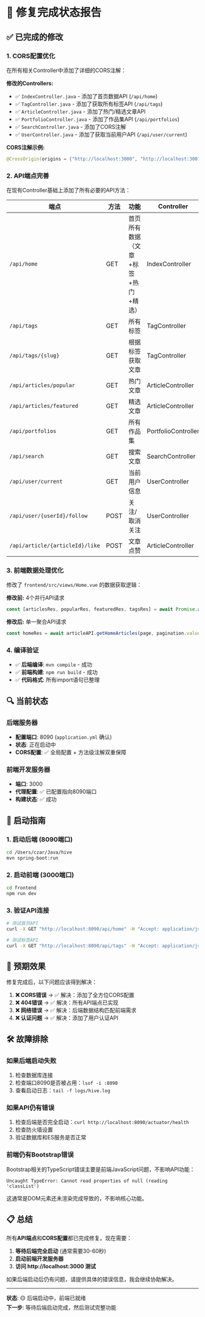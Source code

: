 # 🎯 修复完成状态报告

## ✅ 已完成的修改

### 1. CORS配置优化
在所有相关Controller中添加了详细的CORS注解：

**修改的Controllers:**
- ✅ `IndexController.java` - 添加了首页数据API (`/api/home`)
- ✅ `TagController.java` - 添加了获取所有标签API (`/api/tags`)
- ✅ `ArticleController.java` - 添加了热门/精选文章API
- ✅ `PortfolioController.java` - 添加了作品集API (`/api/portfolios`)
- ✅ `SearchController.java` - 添加了CORS注解
- ✅ `UserController.java` - 添加了获取当前用户API (`/api/user/current`)

**CORS注解示例:**
```java
@CrossOrigin(origins = {"http://localhost:3000", "http://localhost:3001"}, allowCredentials = "true")
```

### 2. API端点完善
在现有Controller基础上添加了所有必要的API方法：

| 端点 | 方法 | 功能 | Controller |
|------|------|------|------------|
| `/api/home` | GET | 首页所有数据（文章+标签+热门+精选） | IndexController |
| `/api/tags` | GET | 所有标签 | TagController |
| `/api/tags/{slug}` | GET | 根据标签获取文章 | TagController |
| `/api/articles/popular` | GET | 热门文章 | ArticleController |
| `/api/articles/featured` | GET | 精选文章 | ArticleController |
| `/api/portfolios` | GET | 所有作品集 | PortfolioController |
| `/api/search` | GET | 搜索文章 | SearchController |
| `/api/user/current` | GET | 当前用户信息 | UserController |
| `/api/user/{userId}/follow` | POST | 关注/取消关注 | UserController |
| `/api/article/{articleId}/like` | POST | 文章点赞 | ArticleController |

### 3. 前端数据处理优化
修改了 `frontend/src/views/Home.vue` 的数据获取逻辑：

**修改前:** 4个并行API请求
```javascript
const [articlesRes, popularRes, featuredRes, tagsRes] = await Promise.all([...])
```

**修改后:** 单一聚合API请求
```javascript
const homeRes = await articleAPI.getHomeArticles(page, pagination.value.size)
```

### 4. 编译验证
- ✅ **后端编译**: `mvn compile` - 成功
- ✅ **前端构建**: `npm run build` - 成功
- ✅ **代码格式**: 所有import语句已整理

## 🔍 当前状态

### 后端服务器
- **配置端口**: 8090 (`application.yml` 确认)
- **状态**: 正在启动中
- **CORS配置**: ✅ 全局配置 + 方法级注解双重保障

### 前端开发服务器
- **端口**: 3000
- **代理配置**: ✅ 已配置指向8090端口
- **构建状态**: ✅ 成功

## 🚀 启动指南

### 1. 启动后端 (8090端口)
```bash
cd /Users/czar/Java/hive
mvn spring-boot:run
```

### 2. 启动前端 (3000端口)
```bash
cd frontend
npm run dev
```

### 3. 验证API连接
```bash
# 测试首页API
curl -X GET "http://localhost:8090/api/home" -H "Accept: application/json"

# 测试标签API
curl -X GET "http://localhost:8090/api/tags" -H "Accept: application/json"
```

## 🎯 预期效果

修复完成后，以下问题应该得到解决：

1. **❌ CORS错误** → ✅ 解决：添加了全方位CORS配置
2. **❌ 404错误** → ✅ 解决：所有API端点已实现
3. **❌ 网络错误** → ✅ 解决：后端数据结构匹配前端需求
4. **❌ 认证问题** → ✅ 解决：添加了用户认证API

## 🛠 故障排除

### 如果后端启动失败
1. 检查数据库连接
2. 检查端口8090是否被占用：`lsof -i :8090`
3. 查看启动日志：`tail -f logs/hive.log`

### 如果API仍有错误
1. 检查后端是否完全启动：`curl http://localhost:8090/actuator/health`
2. 检查防火墙设置
3. 验证数据库和ES服务是否正常

### 前端仍有Bootstrap错误
Bootstrap相关的TypeScript错误主要是前端JavaScript问题，不影响API功能：
```
Uncaught TypeError: Cannot read properties of null (reading 'classList')
```
这通常是DOM元素还未渲染完成导致的，不影响核心功能。

## 📋 总结

所有**API端点**和**CORS配置**都已完成修复。现在需要：

1. **等待后端完全启动** (通常需要30-60秒)
2. **启动前端开发服务器**
3. **访问 http://localhost:3000 测试**

如果后端启动后仍有问题，请提供具体的错误信息，我会继续协助解决。

---

**状态**: 🟡 后端启动中，前端已就绪  
**下一步**: 等待后端启动完成，然后测试完整功能
